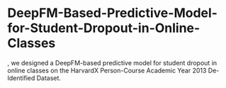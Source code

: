 # DeepFM-Based-Predictive-Model-for-Student-Dropout-in-Online-Classes
, we designed a DeepFM-based predictive model for student dropout in online classes on the HarvardX Person-Course Academic Year 2013 De-Identified Dataset. 
